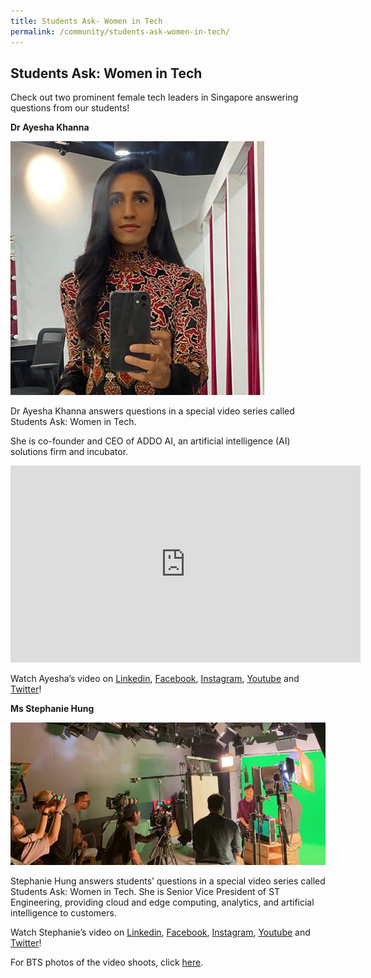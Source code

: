 ```yaml
---
title: Students Ask- Women in Tech
permalink: /community/students-ask-women-in-tech/
---
```

<h2>Students Ask: Women in Tech</h2>

<p>Check out two prominent female tech leaders in Singapore answering questions from our students!</p>

<p><strong>Dr Ayesha Khanna</strong></p>
<p><img src="/images/ayesha.jpg"/></p>

Dr Ayesha Khanna answers questions in a special video series called Students Ask: Women in Tech.

She is co-founder and CEO of ADDO AI, an artificial intelligence (AI) solutions firm and incubator.

<iframe width="560" height="315" src="https://www.youtube.com/embed/1gBy0A5wt6w" frameborder="0" allow="accelerometer; autoplay; encrypted-media; gyroscope; picture-in-picture" allowfullscreen></iframe>

<p>Watch Ayesha’s video on <a href="https://www.linkedin.com/posts/sgwomenintech_internationalwomensday-sgwomenintech-tech-activity-6642215022351224832-Kvn6">Linkedin</a>, <a href="https://www.facebook.com/IMDAsg/videos/309549806672062/">Facebook</a>, <a href="https://www.instagram.com/tv/B9dPtvsI64J/?utm_source=ig_web_copy_link">Instagram</a>, <a href="https://youtu.be/S03bRSe1QCw">Youtube</a> and <a href="https://twitter.com/IMDAsg/status/1236472968139509765">Twitter</a>!</p>

<p><strong>Ms Stephanie Hung</strong></p>
<p><img src="/images/stephanie-hung.jpg"/></p>
<p>Stephanie Hung answers students’ questions in a special video series called Students Ask: Women in Tech. She is Senior Vice President of ST Engineering, providing cloud and edge computing, analytics, and artificial intelligence to customers.</p>

<p>Watch Stephanie’s video on <a href="https://www.linkedin.com/feed/update/urn:li:activity:6642230636696440832">Linkedin</a>, <a href="https://www.facebook.com/IMDAsg/videos/639024646900001">Facebook</a>, <a href="https://www.instagram.com/tv/B9dRgB8osWC/?utm_source=ig_web_copy_link">Instagram</a>, <a href="https://youtu.be/1gBy0A5wt6w">Youtube</a> and <a href="https://twitter.com/IMDAsg/status/1236475037030309891">Twitter</a>!</p>

For BTS photos of the video shoots, click [here](https://photos.google.com/share/AF1QipPoaw5H7CVUulTFbmuxnzHdYm25h6Mi8Zt4WWikUf7qFVAl4X9Ax7rP2MhNvs0lXg?key=ZVE5eXQ1RjN3SU95cFpKMVVPZ2hzR0taeVlJUS1R). 

